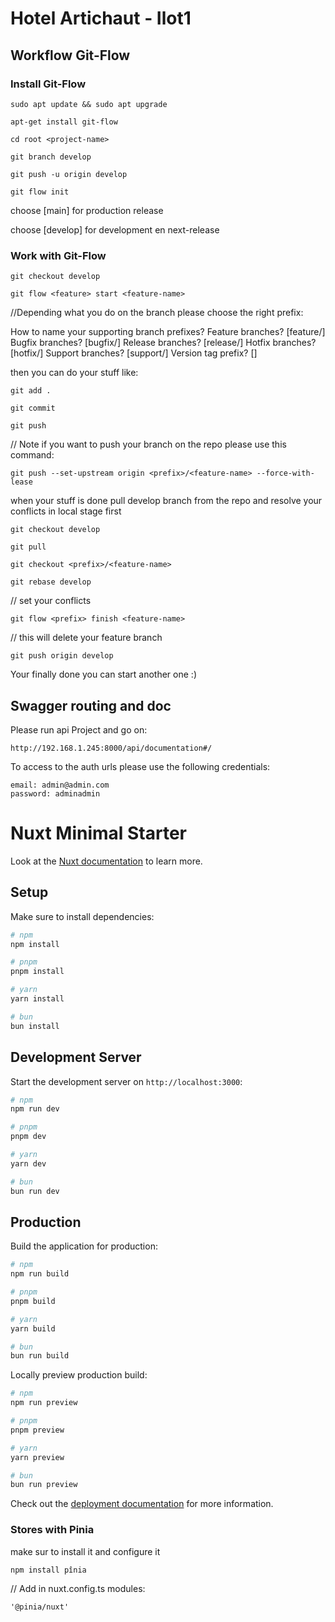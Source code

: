 # Hotel Artichaut - Ilot1

## Workflow Git-Flow

### Install Git-Flow

    sudo apt update && sudo apt upgrade

    apt-get install git-flow

    cd root <project-name>

    git branch develop

    git push -u origin develop

    git flow init

choose [main] for production release

choose [develop] for development en next-release

### Work with Git-Flow

    git checkout develop 

    git flow <feature> start <feature-name>

//Depending what you do on the branch please choose the right prefix:

How to name your supporting branch prefixes?
Feature branches? [feature/]
Bugfix branches? [bugfix/]
Release branches? [release/]
Hotfix branches? [hotfix/]
Support branches? [support/]
Version tag prefix? []

then you can do your stuff like:

    git add . 

    git commit

    git push 

// Note if you want to push your branch on the repo please use this command:

    git push --set-upstream origin <prefix>/<feature-name> --force-with-lease

when your stuff is done pull develop branch from the repo and resolve your conflicts in local stage first

    git checkout develop

    git pull

    git checkout <prefix>/<feature-name>

    git rebase develop

// set your conflicts

    git flow <prefix> finish <feature-name>

// this will delete your feature branch

    git push origin develop

Your finally done you can start another one :)


## Swagger routing and doc

Please run api Project and go on:

    http://192.168.1.245:8000/api/documentation#/

To access to the auth urls please use the following credentials:

    email: admin@admin.com
    password: adminadmin

# Nuxt Minimal Starter

Look at the [Nuxt documentation](https://nuxt.com/docs/getting-started/introduction) to learn more.

## Setup

Make sure to install dependencies:

```bash
# npm
npm install

# pnpm
pnpm install

# yarn
yarn install

# bun
bun install
```

## Development Server

Start the development server on `http://localhost:3000`:

```bash
# npm
npm run dev

# pnpm
pnpm dev

# yarn
yarn dev

# bun
bun run dev
```

## Production

Build the application for production:

```bash
# npm
npm run build

# pnpm
pnpm build

# yarn
yarn build

# bun
bun run build
```

Locally preview production build:

```bash
# npm
npm run preview

# pnpm
pnpm preview

# yarn
yarn preview

# bun
bun run preview
```

Check out the [deployment documentation](https://nuxt.com/docs/getting-started/deployment) for more information.

### Stores with Pinia

make sur to install it and configure it

    npm install pînia

// Add in nuxt.config.ts modules:

    '@pinia/nuxt'



